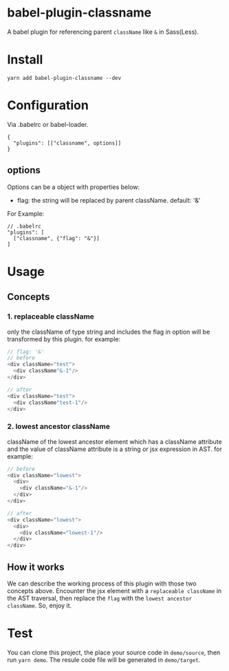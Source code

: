 # babel-plugin-classname
A babel plugin for referencing parent `className` like  `&` in Sass(Less).

# Install
`yarn add babel-plugin-classname --dev`

# Configuration
Via .babelrc or babel-loader.
```
{
  "plugins": [["classname", options]]
}
```

## options
Options can be a object with properties below:
- flag: the string will be replaced by parent className. default: '&'

For Example:
```
// .babelrc
"plugins": [
  ["classname", {"flag": "&"}]
]
```


# Usage
## Concepts
### 1. replaceable className
only the className of type string and includes the flag in option will be transformed by this plugin. for example:
```javascript
// flag: '&'
// before
<div className="test">
  <div className"&-1"/>
</div>

// after
<div className="test">
  <div className"test-1"/>
</div>
```

### 2. lowest ancestor className
className of the lowest ancestor element which has a className attribute and the value of className attribute is a string or jsx expression in AST. for example:
```javascript
// before
<div className="lowest">
  <div>
    <div className="&-1"/>
  </div>
</div>

// after
<div className="lowest">
  <div>
    <div className="lowest-1"/>
  </div>
</div>
```

## How it works
We can describe the working process of this plugin with those two concepts above. Encounter the jsx element with a `replaceable className` in the AST traversal, then replace the `flag` with the `lowest ancestor className`. So, enjoy it.

# Test
You can clone this project, the place your source code in `demo/source`, then run `yarn demo`. The resule code file will be generated in `demo/target`.